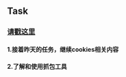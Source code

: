## Task

### [请戳这里](http://blog.csdn.net/c406495762/article/details/69817490)

#### 1.接着昨天的任务，继续cookies相关内容
#### 2.了解和使用抓包工具
